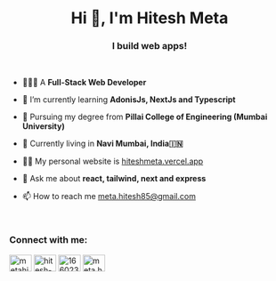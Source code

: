 <h1 align="center">Hi 👋, I'm Hitesh Meta</h1>
<h3 align="center">I build web apps!</h3>
&nbsp;

- 👨🏻‍💻 A **Full-Stack Web Developer**

- 🌱 I’m currently learning **AdonisJs, NextJs and Typescript**

- 🏫 Pursuing my degree from **Pillai College of Engineering (Mumbai University)**

- 📍 Currently living in **Navi Mumbai, India🇮🇳**

- 👨‍💻 My personal website is [hiteshmeta.vercel.app](https://hiteshmeta.vercel.app)

- 💬 Ask me about **react, tailwind, next and express**

- 📫 How to reach me meta.hitesh85@gmail.com

&nbsp;

<h3 align="left">Connect with me:</h3>
<p align="left">
<a href="https://twitter.com/metahitesh85" target="blank"><img align="center" src="https://raw.githubusercontent.com/rahuldkjain/github-profile-readme-generator/master/src/images/icons/Social/twitter.svg" alt="metahitesh85" height="30" width="40" /></a>
<a href="https://linkedin.com/in/hitesh-meta" target="blank"><img align="center" src="https://raw.githubusercontent.com/rahuldkjain/github-profile-readme-generator/master/src/images/icons/Social/linked-in-alt.svg" alt="hitesh-meta" height="30" width="40" /></a>
<a href="https://stackoverflow.com/users/16602375" target="blank"><img align="center" src="https://raw.githubusercontent.com/rahuldkjain/github-profile-readme-generator/master/src/images/icons/Social/stack-overflow.svg" alt="16602375" height="30" width="40" /></a>
<a href="https://instagram.com/meta.hitesh85" target="blank"><img align="center" src="https://raw.githubusercontent.com/rahuldkjain/github-profile-readme-generator/master/src/images/icons/Social/instagram.svg" alt="meta.hitesh85" height="30" width="40" /></a>
</p>
